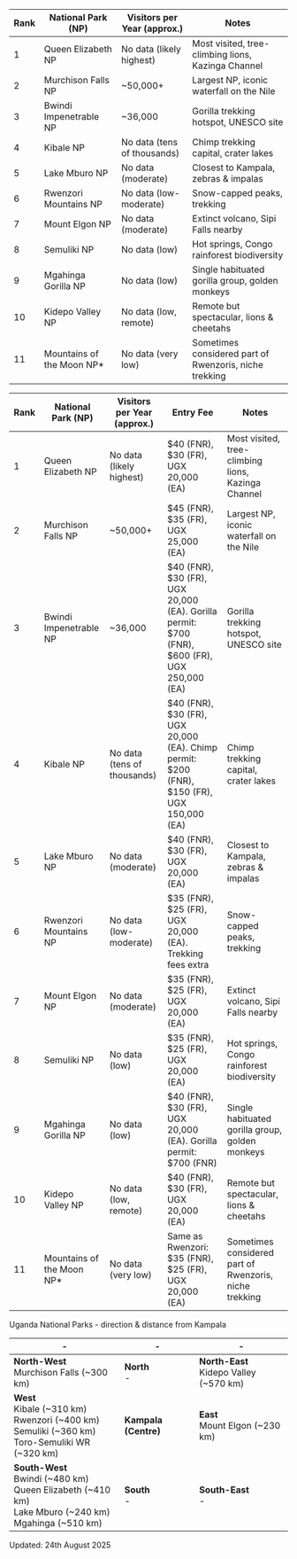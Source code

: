 |Rank|National Park (NP)|Visitors per Year (approx.)|Notes|
|-|-|-|-|
|1|Queen Elizabeth NP|No data (likely highest)|Most visited, tree-climbing lions, Kazinga Channel|
|2|Murchison Falls NP|~50,000+|Largest NP, iconic waterfall on the Nile|
|3|Bwindi Impenetrable NP|~36,000|Gorilla trekking hotspot, UNESCO site|
|4|Kibale NP|No data (tens of thousands)|Chimp trekking capital, crater lakes|
|5|Lake Mburo NP|No data (moderate)|Closest to Kampala, zebras & impalas|
|6|Rwenzori Mountains NP|No data (low-moderate)|Snow-capped peaks, trekking|
|7|Mount Elgon NP|No data (moderate)|Extinct volcano, Sipi Falls nearby|
|8|Semuliki NP|No data (low)|Hot springs, Congo rainforest biodiversity|
|9|Mgahinga Gorilla NP|No data (low)|Single habituated gorilla group, golden monkeys|
|10|Kidepo Valley NP|No data (low, remote)|Remote but spectacular, lions & cheetahs|
|11|Mountains of the Moon NP*|No data (very low)|Sometimes considered part of Rwenzoris, niche trekking|


|Rank|National Park (NP)|Visitors per Year (approx.)|Entry Fee|Notes|
|-|-|-|-|-|
|1|Queen Elizabeth NP|No data (likely highest)|$40 (FNR), $30 (FR), UGX 20,000 (EA)|Most visited, tree-climbing lions, Kazinga Channel|
|2|Murchison Falls NP|~50,000+|$45 (FNR), $35 (FR), UGX 25,000 (EA)|Largest NP, iconic waterfall on the Nile|
|3|Bwindi Impenetrable NP|~36,000|$40 (FNR), $30 (FR), UGX 20,000 (EA). Gorilla permit: $700 (FNR), $600 (FR), UGX 250,000 (EA)|Gorilla trekking hotspot, UNESCO site|
|4|Kibale NP|No data (tens of thousands)|$40 (FNR), $30 (FR), UGX 20,000 (EA). Chimp permit: $200 (FNR), $150 (FR), UGX 150,000 (EA)|Chimp trekking capital, crater lakes|
|5|Lake Mburo NP|No data (moderate)|$40 (FNR), $30 (FR), UGX 20,000 (EA)|Closest to Kampala, zebras & impalas|
|6|Rwenzori Mountains NP|No data (low-moderate)|$35 (FNR), $25 (FR), UGX 20,000 (EA). Trekking fees extra|Snow-capped peaks, trekking|
|7|Mount Elgon NP|No data (moderate)|$35 (FNR), $25 (FR), UGX 20,000 (EA)|Extinct volcano, Sipi Falls nearby|
|8|Semuliki NP|No data (low)|$35 (FNR), $25 (FR), UGX 20,000 (EA)|Hot springs, Congo rainforest biodiversity|
|9|Mgahinga Gorilla NP|No data (low)|$40 (FNR), $30 (FR), UGX 20,000 (EA). Gorilla permit: $700 (FNR)|Single habituated gorilla group, golden monkeys|
|10|Kidepo Valley NP|No data (low, remote)|$40 (FNR), $30 (FR), UGX 20,000 (EA)|Remote but spectacular, lions & cheetahs|
|11|Mountains of the Moon NP*|No data (very low)|Same as Rwenzori: $35 (FNR), $25 (FR), UGX 20,000 (EA)|Sometimes considered part of Rwenzoris, niche trekking|


Uganda National Parks - direction & distance from Kampala

| - | - | - |
| - | - | - |
| **North-West**<br>Murchison Falls (~300 km) | **North**<br>- | **North-East**<br>Kidepo Valley (~570 km) |
| **West**<br>Kibale (~310 km)<br>Rwenzori (~400 km)<br>Semuliki (~360 km)<br>Toro-Semuliki WR (~320 km) | **Kampala (Centre)** | **East**<br>Mount Elgon (~230 km) |
| **South-West**<br>Bwindi (~480 km)<br>Queen Elizabeth (~410 km)<br>Lake Mburo (~240 km)<br>Mgahinga (~510 km) | **South**<br>- | **South-East**<br>- |

Updated: 24th August 2025
